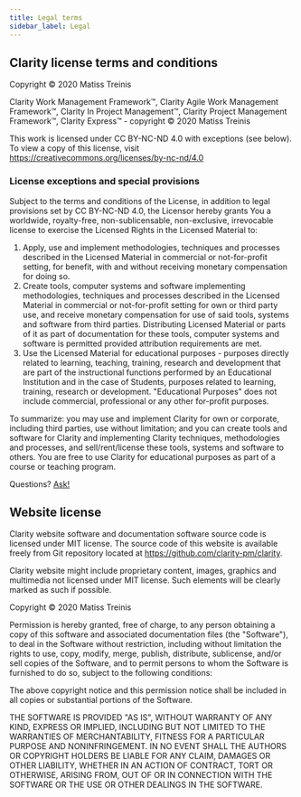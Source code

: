 ```yaml
---
title: Legal terms
sidebar_label: Legal
---
```


## Clarity license terms and conditions

Copyright © 2020 Matiss Treinis

Clarity Work Management Framework™, Clarity Agile Work Management Framework™, Clarity In Project Management™, Clarity
Project Management Framework™, Clarity Express™ - copyright © 2020 Matiss Treinis

This work is licensed under CC BY-NC-ND 4.0 with exceptions (see below). To view a copy of this license,
visit https://creativecommons.org/licenses/by-nc-nd/4.0

### License exceptions and special provisions

Subject to the terms and conditions of the License, in addition to legal provisions set by CC BY-NC-ND 4.0, the Licensor
hereby grants You a worldwide, royalty-free, non-sublicensable, non-exclusive, irrevocable license to exercise the
Licensed Rights in the Licensed Material to:

1. Apply, use and implement methodologies, techniques and processes described in the Licensed Material in commercial or
   not-for-profit setting, for benefit, with and without receiving monetary compensation for doing so.
2. Create tools, computer systems and software implementing methodologies, techniques and processes described in the
   Licensed Material in commercial or not-for-profit setting for own or third party use, and receive monetary
   compensation for use of said tools, systems and software from third parties. Distributing Licensed Material or parts
   of it as part of documentation for these tools, computer systems and software is permitted provided attribution
   requirements are met.
3. Use the Licensed Material for educational purposes - purposes directly related to learning, teaching, training,
   research and development that are part of the instructional functions performed by an Educational Institution and in
   the case of Students, purposes related to learning, training, research or development.
   "Educational Purposes" does not include commercial, professional or any other for-profit purposes.

To summarize: you may use and implement Clarity for own or corporate, including third parties, use without limitation;
and you can create tools and software for Clarity and implementing Clarity techniques, methodologies and processes, and
sell/rent/license these tools, systems and software to others. You are free to use Clarity for educational purposes as
part of a course or teaching program.

Questions? [Ask!](/contact)

## Website license

Clarity website software and documentation software source code is licensed under MIT license. The source code of this
website is available freely from Git repository located at https://github.com/clarity-pm/clarity.

Clarity website might include proprietary content, images, graphics and multimedia not licensed under MIT license. Such
elements will be clearly marked as such if possible.

Copyright © 2020 Matiss Treinis

Permission is hereby granted, free of charge, to any person obtaining a copy of this software and associated
documentation files (the "Software"), to deal in the Software without restriction, including without limitation the
rights to use, copy, modify, merge, publish, distribute, sublicense, and/or sell copies of the Software, and to permit
persons to whom the Software is furnished to do so, subject to the following conditions:

The above copyright notice and this permission notice shall be included in all copies or substantial portions of the
Software.

THE SOFTWARE IS PROVIDED "AS IS", WITHOUT WARRANTY OF ANY KIND, EXPRESS OR IMPLIED, INCLUDING BUT NOT LIMITED TO THE
WARRANTIES OF MERCHANTABILITY, FITNESS FOR A PARTICULAR PURPOSE AND NONINFRINGEMENT. IN NO EVENT SHALL THE AUTHORS OR
COPYRIGHT HOLDERS BE LIABLE FOR ANY CLAIM, DAMAGES OR OTHER LIABILITY, WHETHER IN AN ACTION OF CONTRACT, TORT OR
OTHERWISE, ARISING FROM, OUT OF OR IN CONNECTION WITH THE SOFTWARE OR THE USE OR OTHER DEALINGS IN THE SOFTWARE.
